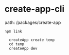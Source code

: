 # create-app-cli

path: /packages/create-app

`npm link`

```
  createApp create temp
  cd temp
  createApp dev
```
